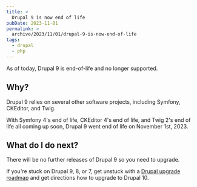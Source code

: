 ```yaml
---
title: >
  Drupal 9 is now end of life
pubDate: 2023-11-01
permalink: >
  archive/2023/11/01/drupal-9-is-now-end-of-life
tags:
  - drupal
  - php
---
```


As of today, Drupal 9 is end-of-life and no longer supported.

## Why?

Drupal 9 relies on several other software projects, including Symfony, CKEditor, and Twig.

With Symfony 4's end of life, CKEditor 4's end of life, and Twig 2's end of life all coming up soon, Drupal 9 went end of life on November 1st, 2023.

## What do I do next?

There will be no further releases of Drupal 9 so you need to upgrade.

If you're stuck on Drupal 9, 8, or 7, get unstuck with a [Drupal upgrade roadmap][roadmap] and get directions how to upgrade to Drupal 10.

[roadmap]: https://www.oliverdavies.uk/drupal-upgrade 
